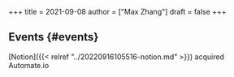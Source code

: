 +++
title = 2021-09-08
author = ["Max Zhang"]
draft = false
+++

## Events {#events}

[Notion]({{< relref "../20220916105516-notion.md" >}}) acquired Automate.io
